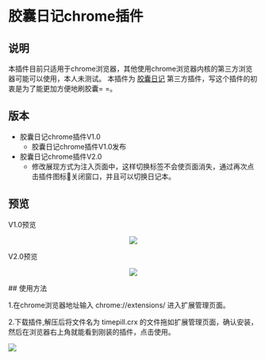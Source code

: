 # 胶囊日记chrome插件
## 说明
本插件目前只适用于chrome浏览器，其他使用chrome浏览器内核的第三方浏览器可能可以使用，本人未测试。
本插件为 <a href="http://www.timepill.net">胶囊日记</a> 第三方插件，写这个插件的初衷是为了能更加方便地刷胶囊= =。
## 版本
* 胶囊日记chrome插件V1.0
    + 胶囊日记chrome插件V1.0发布
* 胶囊日记chrome插件V2.0
    + 修改展现方式为注入页面中，这样切换标签不会使页面消失，通过再次点击插件图标关闭窗口，并且可以切换日记本。
## 预览
V1.0预览
<center>

![](https://user-images.githubusercontent.com/17524418/28151806-93111a08-67cf-11e7-9ef1-ae5455e9c145.png)

</center>
V2.0预览
<center>

![](https://user-images.githubusercontent.com/17524418/28174974-940db172-6825-11e7-815c-7f5d30f5ba28.png)

</center>
## 使用方法

1.在chrome浏览器地址输入 chrome://extensions/ 进入扩展管理页面。

2.下载插件,解压后将文件名为 timepill.crx 的文件拖如扩展管理页面，确认安装，然后在浏览器右上角就能看到刚装的插件，点击使用。
</center>

![](http://opzfmbyhp.bkt.clouddn.com/2017-07-13-download.png)

</center>
